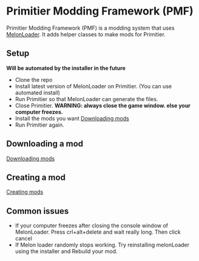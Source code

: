# Primitier Modding Framework (PMF)

Primitier Modding Framework (PMF) is a modding system that uses [MelonLoader](https://github.com/LavaGang/MelonLoader).
It adds helper classes to make mods for Primitier.


## Setup
**Will be automated by the installer in the future**

* Clone the repo
* Install latest version of MelonLoader on Primitier. (You can use automated install)
* Run Primitier so that MelonLoader can generate the files.
* Close Primitier. **WARNING: always close the game window. else your computer freezes.**
* Install the mods you want [Downloading mods](./DownloadingMods.md)
* Run Primitier again.

## Downloading a mod
[Downloading mods](./DownloadingMods.md)

## Creating a mod
[Creating mods](./CreatingMods.md)


## Common issues

* If your computer freezes after closing the console window of MelonLoader. Press crl+alt+delete and wait really long. Then click cancel
* If Melon loader randomly stops working. Try reinstalling melonLoader using the installer and Rebuild your mod.



